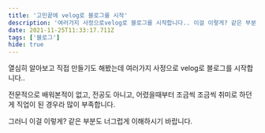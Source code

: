 ```yaml
---
title: '고민끝에 velog로 블로그를 시작'
description: '여러가지 사정으로velog로 블로그를 시작합니다.. 이걸 이렇게? 같은 부분도너그럽게 이해하시기 바랍니다.'
date: 2021-11-25T11:33:17.711Z
tags: ['블로그']
hide: true
---
```


열심히 알아보고
직접 만들기도 해봤는데
여러가지 사정으로
velog로 블로그를 시작합니다..

전문적으로 배워본적이 없고,
전공도 아니고,
어렸을때부터 조금씩 조금씩
취미로 하던게 직업이 된 경우라
많이 부족합니다.

그러니 이걸 이렇게? 같은 부분도
너그럽게 이해하시기 바랍니다.
